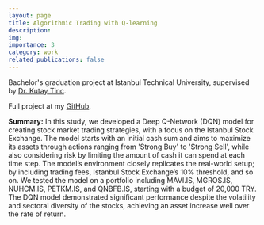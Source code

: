 ```yaml
---
layout: page
title: Algorithmic Trading with Q-learning
description:
img: 
importance: 3
category: work
related_publications: false
---
```


Bachelor's graduation project at Istanbul Technical University, supervised by <a href="https://avesis.itu.edu.tr/tinc">Dr. Kutay Tinc</a>.

Full project at my <a href="https://github.com/atrazeynepbahceci/dqn-for-trading">GitHub</a>.

**Summary:** In this study, we developed a Deep Q-Network (DQN) model for creating stock market trading strategies, with a focus on the Istanbul Stock Exchange. The model starts with an initial cash sum and aims to maximize its assets through actions ranging from 'Strong Buy' to 'Strong Sell', while also considering risk by limiting the amount of cash it can spend at each time step. The model’s environment closely replicates the real-world setup; by including trading fees, Istanbul Stock Exchange’s 10% threshold, and so on. We tested the model on a portfolio including MAVI.IS, MGROS.IS, NUHCM.IS, PETKM.IS, and QNBFB.IS, starting with a budget of 20,000 TRY. The DQN model demonstrated significant performance despite the volatility and sectoral diversity of the stocks, achieving an asset increase well over the rate of return. 
   
